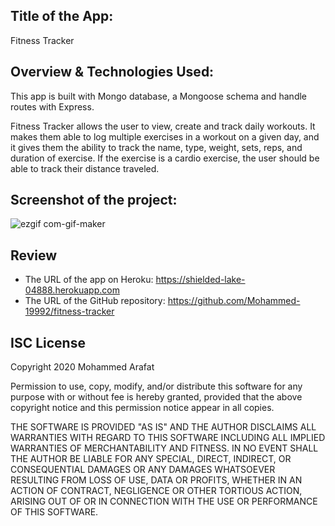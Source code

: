 ## Title of the App:
Fitness Tracker 

## Overview & Technologies Used:
This app is built with Mongo database, a Mongoose schema and handle routes with Express.

Fitness Tracker allows the user to view, create and track daily workouts. It makes them able to log multiple exercises in a workout on a given day, and it gives them the ability to track the name, type, weight, sets, reps, and duration of exercise. If the exercise is a cardio exercise, the user should be able to track their distance traveled.

## Screenshot of the project:

![ezgif com-gif-maker](https://user-images.githubusercontent.com/67847324/102106651-d46f8d00-3dfe-11eb-95bb-24807eff59f8.gif)

## Review
* The URL of the app on Heroku: https://shielded-lake-04888.herokuapp.com
* The URL of the GitHub repository: https://github.com/Mohammed-19992/fitness-tracker

## ISC License
Copyright 2020 Mohammed Arafat

Permission to use, copy, modify, and/or distribute this software for any purpose with or without fee is hereby granted, provided that the above copyright notice and this permission notice appear in all copies.

THE SOFTWARE IS PROVIDED "AS IS" AND THE AUTHOR DISCLAIMS ALL WARRANTIES WITH REGARD TO THIS SOFTWARE INCLUDING ALL IMPLIED WARRANTIES OF MERCHANTABILITY AND FITNESS. IN NO EVENT SHALL THE AUTHOR BE LIABLE FOR ANY SPECIAL, DIRECT, INDIRECT, OR CONSEQUENTIAL DAMAGES OR ANY DAMAGES WHATSOEVER RESULTING FROM LOSS OF USE, DATA OR PROFITS, WHETHER IN AN ACTION OF CONTRACT, NEGLIGENCE OR OTHER TORTIOUS ACTION, ARISING OUT OF OR IN CONNECTION WITH THE USE OR PERFORMANCE OF THIS SOFTWARE.
